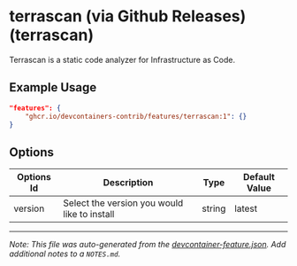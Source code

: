 

# terrascan (via Github Releases) (terrascan)

Terrascan is a static code analyzer for Infrastructure as Code.

## Example Usage

```json
"features": {
    "ghcr.io/devcontainers-contrib/features/terrascan:1": {}
}
```

## Options

| Options Id | Description | Type | Default Value |
|-----|-----|-----|-----|
| version | Select the version you would like to install | string | latest |



---

_Note: This file was auto-generated from the [devcontainer-feature.json](https://github.com/devcontainers-contrib/features/blob/main/src/terrascan/devcontainer-feature.json).  Add additional notes to a `NOTES.md`._
